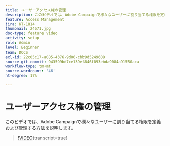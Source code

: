```yaml
---
title: ユーザーアクセス権の管理
description: このビデオでは、Adobe Campaignで様々なユーザーに割り当てる権限を定義および管理する方法を説明します。
feature: Access Management
jira: KT-1814
thumbnail: 24671.jpg
doc-type: feature video
activity: setup
role: Admin
level: Beginner
team: DOCS
exl-id: 22c05c17-a085-4376-9d06-cbb9d5249608
source-git-commit: 943599bd7ce139ef846f093ebda9084a91550aca
workflow-type: tm+mt
source-wordcount: '46'
ht-degree: 17%

---
```


# ユーザーアクセス権の管理

このビデオでは、Adobe Campaignで様々なユーザーに割り当てる権限を定義および管理する方法を説明します。

>[!VIDEO](https://video.tv.adobe.com/v/24671?learn=on){transcript=true}

